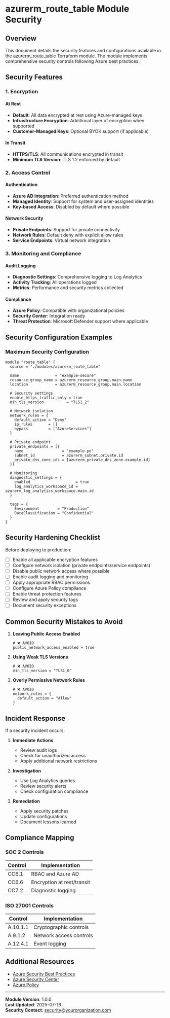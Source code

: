 # azurerm_route_table Module Security

## Overview

This document details the security features and configurations available in the azurerm_route_table Terraform module. The module implements comprehensive security controls following Azure best practices.

## Security Features

### 1. **Encryption**

#### At Rest
- **Default**: All data encrypted at rest using Azure-managed keys
- **Infrastructure Encryption**: Additional layer of encryption when supported
- **Customer-Managed Keys**: Optional BYOK support (if applicable)

#### In Transit
- **HTTPS/TLS**: All communications encrypted in transit
- **Minimum TLS Version**: TLS 1.2 enforced by default

### 2. **Access Control**

#### Authentication
- **Azure AD Integration**: Preferred authentication method
- **Managed Identity**: Support for system and user-assigned identities
- **Key-based Access**: Disabled by default where possible

#### Network Security
- **Private Endpoints**: Support for private connectivity
- **Network Rules**: Default deny with explicit allow rules
- **Service Endpoints**: Virtual network integration

### 3. **Monitoring and Compliance**

#### Audit Logging
- **Diagnostic Settings**: Comprehensive logging to Log Analytics
- **Activity Tracking**: All operations logged
- **Metrics**: Performance and security metrics collected

#### Compliance
- **Azure Policy**: Compatible with organizational policies
- **Security Center**: Integration ready
- **Threat Protection**: Microsoft Defender support where applicable

## Security Configuration Examples

### Maximum Security Configuration
```hcl
module "route_table" {
  source = "./modules/azurerm_route_table"

  name                = "example-secure"
  resource_group_name = azurerm_resource_group.main.name
  location            = azurerm_resource_group.main.location

  # Security settings
  enable_https_traffic_only = true
  min_tls_version          = "TLS1_2"
  
  # Network isolation
  network_rules = {
    default_action = "Deny"
    ip_rules       = []
    bypass         = ["AzureServices"]
  }

  # Private endpoint
  private_endpoints = [{
    name                 = "example-pe"
    subnet_id            = azurerm_subnet.private.id
    private_dns_zone_ids = [azurerm_private_dns_zone.example.id]
  }]

  # Monitoring
  diagnostic_settings = {
    enabled                    = true
    log_analytics_workspace_id = azurerm_log_analytics_workspace.main.id
  }

  tags = {
    Environment        = "Production"
    DataClassification = "Confidential"
  }
}
```

## Security Hardening Checklist

Before deploying to production:

- [ ] Enable all applicable encryption features
- [ ] Configure network isolation (private endpoints/service endpoints)
- [ ] Disable public network access where possible
- [ ] Enable audit logging and monitoring
- [ ] Apply appropriate RBAC permissions
- [ ] Configure Azure Policy compliance
- [ ] Enable threat protection features
- [ ] Review and apply security tags
- [ ] Document security exceptions

## Common Security Mistakes to Avoid

1. **Leaving Public Access Enabled**
   ```hcl
   # ❌ AVOID
   public_network_access_enabled = true
   ```

2. **Using Weak TLS Versions**
   ```hcl
   # ❌ AVOID
   min_tls_version = "TLS1_0"
   ```

3. **Overly Permissive Network Rules**
   ```hcl
   # ❌ AVOID
   network_rules = {
     default_action = "Allow"
   }
   ```

## Incident Response

If a security incident occurs:

1. **Immediate Actions**
   - Review audit logs
   - Check for unauthorized access
   - Apply additional network restrictions

2. **Investigation**
   - Use Log Analytics queries
   - Review security alerts
   - Check configuration compliance

3. **Remediation**
   - Apply security patches
   - Update configurations
   - Document lessons learned

## Compliance Mapping

### SOC 2 Controls
| Control | Implementation |
|---------|---------------|
| CC6.1 | RBAC and Azure AD |
| CC6.6 | Encryption at rest/transit |
| CC7.2 | Diagnostic logging |

### ISO 27001 Controls
| Control | Implementation |
|---------|---------------|
| A.10.1.1 | Cryptographic controls |
| A.9.1.2 | Network access controls |
| A.12.4.1 | Event logging |

## Additional Resources

- [Azure Security Best Practices](https://docs.microsoft.com/en-us/azure/security/fundamentals/best-practices-and-patterns)
- [Azure Security Center](https://docs.microsoft.com/en-us/azure/security-center/)
- [Azure Policy](https://docs.microsoft.com/en-us/azure/governance/policy/)

---

**Module Version**: 1.0.0  
**Last Updated**: 2025-07-16  
**Security Contact**: security@yourorganization.com
